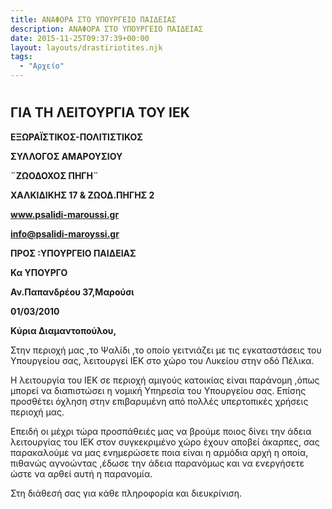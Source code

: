 ```yaml
---
title: ΑΝΑΦΟΡΑ ΣΤΟ ΥΠΟΥΡΓΕΙΟ ΠΑΙΔΕΙΑΣ
description: ΑΝΑΦΟΡΑ ΣΤΟ ΥΠΟΥΡΓΕΙΟ ΠΑΙΔΕΙΑΣ
date: 2015-11-25T09:37:39+00:00
layout: layouts/drastiriotites.njk
tags:
  - "Αρχείο"
---
```


<!-- excerpt -->

#

## ΓΙΑ ΤΗ ΛΕΙΤΟΥΡΓΙΑ ΤΟΥ ΙΕΚ

**EΞΩΡΑΪΣΤΙΚΟΣ-ΠΟΛΙΤΙΣΤΙΚΟΣ**

**ΣΥΛΛΟΓΟΣ ΑΜΑΡΟΥΣΙΟΥ**

**¨ΖΩΟΔΟΧΟΣ ΠΗΓΗ¨**

**ΧΑΛΚΙΔΙΚΗΣ 17 &amp; ΖΩΟΔ.ΠΗΓΗΣ 2**

**www.psalidi-maroussi.gr**

**info@psalidi-maroyssi.gr**

**ΠΡΟΣ :ΥΠΟΥΡΓΕΙΟ ΠΑΙΔΕΙΑΣ**

**Κα ΥΠΟΥΡΓΟ**

**Αν.Παπανδρέου 37,Μαρούσι**

**01/03/2010**

**Κύρια Διαμαντοπούλου,**

Στην περιοχή μας ,το Ψαλίδι ,το οποίο γειτνιάζει με τις εγκαταστάσεις του Υπουργείου σας, λειτουργεί ΙΕΚ στο χώρο του Λυκείου στην οδό Πέλικα.

Η λειτουργία του ΙΕΚ σε περιοχή αμιγούς κατοικίας είναι παράνομη ,όπως μπορεί να διαπιστώσει η νομική Υπηρεσία του Υπουργείου σας. Επίσης προσθέτει όχληση στην επιβαρυμένη από πολλές υπερτοπικές χρήσεις περιοχή μας.

Επειδή οι μέχρι τώρα προσπάθειές μας να βρούμε ποιος δίνει την άδεια λειτουργίας του ΙΕΚ στον συγκεκριμένο χώρο έχουν αποβεί άκαρπες, σας παρακαλούμε να μας ενημερώσετε ποια είναι η αρμόδια αρχή η οποία, πιθανώς αγνοώντας ,έδωσε την άδεια παρανόμως και να ενεργήσετε ώστε να αρθεί αυτή η παρανομία.

Στη διάθεσή σας για κάθε πληροφορία και διευκρίνιση.
